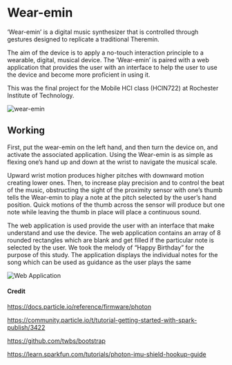 # Wear-emin

‘Wear-emin’ is a digital music synthesizer that is controlled through gestures designed to replicate a traditional Theremin. 

The aim of the device is to apply a no-touch interaction principle to a wearable, digital, musical device. The ‘Wear-emin’ is paired with a web application that provides the user with an interface to help the user to use the device and become more proficient in using it.

This was the final project for the Mobile HCI class (HCIN722) at Rochester Institute of Technology.

![wear-emin](https://raw.githubusercontent.com/chandan-mahapatra/wearemin/master/wearemin.png)

## Working

First, put the wear-emin on the left hand, and then turn the device on, and activate the associated application. Using the Wear-emin is as simple as flexing one’s hand up and down at the wrist to navigate the musical scale. 

Upward wrist motion produces higher pitches with downward motion creating lower ones. Then, to increase play precision and to control the beat of the music, obstructing the sight of the proximity sensor with one’s thumb tells the Wear-emin to play a note at the pitch selected by the user’s hand position. Quick motions of the thumb across the sensor will produce but one note while leaving the thumb in place will place a continuous sound.

The web application is used provide the user with an interface that make understand and use the device. 
The web application contains an array of 8 rounded rectangles which are blank and get filled if the particular note is selected by the user. 
We took the melody of “Happy Birthday” for the purpose of this study. The application displays the individual notes for the song which can be used as guidance as the user plays the same

![Web Application](https://raw.githubusercontent.com/chandan-mahapatra/wearemin/master/web-application.png)

#### Credit

https://docs.particle.io/reference/firmware/photon

https://community.particle.io/t/tutorial-getting-started-with-spark-publish/3422

https://github.com/twbs/bootstrap

https://learn.sparkfun.com/tutorials/photon-imu-shield-hookup-guide
